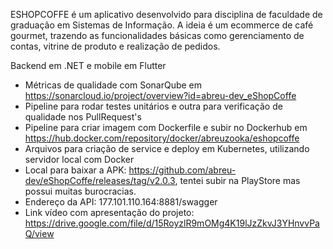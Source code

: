 ESHOPCOFFE é um aplicativo desenvolvido para disciplina de faculdade de graduação em Sistemas de Informação. A ideia é um ecommerce de café gourmet, trazendo as funcionalidades básicas como gerenciamento de contas, vitrine de produto e realização de pedidos. 

Backend em .NET e mobile em Flutter

- Métricas de qualidade com SonarQube em https://sonarcloud.io/project/overview?id=abreu-dev_eShopCoffe
- Pipeline para rodar testes unitários e outra para verificação de qualidade nos PullRequest's
- Pipeline para criar imagem com Dockerfile e subir no Dockerhub em https://hub.docker.com/repository/docker/abreuzooka/eshopcoffe
- Arquivos para criação de service e deploy em Kubernetes, utilizando servidor local com Docker
- Local para baixar a APK: https://github.com/abreu-dev/eShopCoffe/releases/tag/v2.0.3, tentei subir na PlayStore mas possui muitas burocracias.
- Endereço da API: 177.101.110.164:8881/swagger
- Link vídeo com apresentação do projeto: https://drive.google.com/file/d/15RoyzlR9mOMg4K19lJzZkvJ3YHnvvPaQ/view
